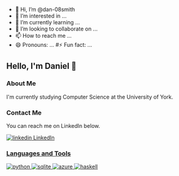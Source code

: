 - 👋 Hi, I’m @dan-08smith
- 👀 I’m interested in ...
- 🌱 I’m currently learning ...
- 💞️ I’m looking to collaborate on ...
- 📫 How to reach me ...
- 😄 Pronouns: ...
#⚡ Fun fact: ...

<!---
dan-08smith/dan-08smith is a ✨ special ✨ repository because its `README.md` (this file) appears on your GitHub profile.
You can click the Preview link to take a look at your changes.
--->

## Hello, I'm Daniel 👋

### About Me
I'm currently studying Computer Science at the University of York.

### Contact Me
You can reach me on LinkedIn below.

<p>
  <a href="https://www.linkedin.com/in/dansmith08/"  target="_blank" rel="noreferrer noopener">
    <img src="https://i.stack.imgur.com/gVE0j.png" alt="linkedin"> LinkedIn
</p>

### Languages and Tools

<p>
  <img src="https://www.vectorlogo.zone/logos/python/python-ar21.svg" alt=python>
  <img src="https://www.vectorlogo.zone/logos/sqlite/sqlite-ar21.svg" alt=sqlite>
  <img src="https://www.vectorlogo.zone/logos/microsoft_azure/microsoft_azure-ar21.svg" alt=azure>
  <img src="https://www.vectorlogo.zone/logos/haskell/haskell-ar21.svg" alt=haskell>
</p>
